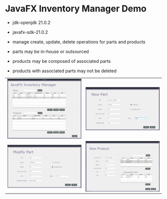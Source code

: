 # JavaFX Inventory Manager Demo

- jdk-openjdk 21.0.2
- javafx-sdk-21.0.2

- manage create, update, delete operations for parts and products
- parts may be in-house or outsourced
- products may be composed of associated parts
- products with associated parts may not be deleted

<table>
  <tr>
    <td><img src="/screenshots/landingPage.png" alt="landing page" width="350" /></td>
    <td><img src="/screenshots/newPart.png" alt="new part page" width="350" /></td>
  </tr>
  <tr>
    <td><img src="/screenshots/modifyPart.png" alt="modify part page" width="350" /></td>
    <td><img src="/screenshots/newProduct.png" alt="new product page" width="350" /></td>
  </tr>
</table>
